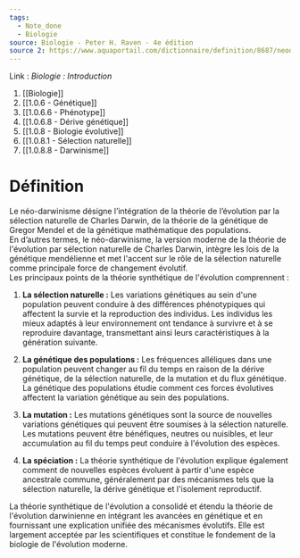 ```yaml
---
tags:
  - Note_done
  - Biologie
source: Biologie - Peter H. Raven - 4e édition
source 2: https://www.aquaportail.com/dictionnaire/definition/8687/neodarwinisme
---
```


Link :
_Biologie : Introduction_
1. [[Biologie]]
2. [[1.0.6 - Génétique]]
3. [[1.0.6.6 - Phénotype]]
4. [[1.0.6.8 - Dérive génétique]]
5. [[1.0.8 - Biologie évolutive]]
6. [[1.0.8.1 - Sélection naturelle]]
7. [[1.0.8.8 - Darwinisme]]

# Définition
Le néo-darwinisme désigne l’intégration de la théorie de l’évolution par la sélection naturelle de Charles Darwin, de la théorie de la génétique de Gregor Mendel et de la génétique mathématique des populations.
\
En d’autres termes, le néo-darwinisme, la version moderne de la théorie de l'évolution par sélection naturelle de Charles Darwin, intègre les lois de la génétique mendélienne et met l'accent sur le rôle de la sélection naturelle comme principale force de changement évolutif.
\
Les principaux points de la théorie synthétique de l'évolution comprennent :

1. **La sélection naturelle :** Les variations génétiques au sein d'une population peuvent conduire à des différences phénotypiques qui affectent la survie et la reproduction des individus. Les individus les mieux adaptés à leur environnement ont tendance à survivre et à se reproduire davantage, transmettant ainsi leurs caractéristiques à la génération suivante.
    
2. **La génétique des populations :** Les fréquences alléliques dans une population peuvent changer au fil du temps en raison de la dérive génétique, de la sélection naturelle, de la mutation et du flux génétique. La génétique des populations étudie comment ces forces évolutives affectent la variation génétique au sein des populations.
    
3. **La mutation :** Les mutations génétiques sont la source de nouvelles variations génétiques qui peuvent être soumises à la sélection naturelle. Les mutations peuvent être bénéfiques, neutres ou nuisibles, et leur accumulation au fil du temps peut conduire à l'évolution des espèces.
    
4. **La spéciation :** La théorie synthétique de l'évolution explique également comment de nouvelles espèces évoluent à partir d'une espèce ancestrale commune, généralement par des mécanismes tels que la sélection naturelle, la dérive génétique et l'isolement reproductif.
    

La théorie synthétique de l'évolution a consolidé et étendu la théorie de l'évolution darwinienne en intégrant les avancées en génétique et en fournissant une explication unifiée des mécanismes évolutifs. Elle est largement acceptée par les scientifiques et constitue le fondement de la biologie de l'évolution moderne.